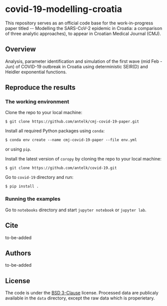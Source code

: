 # covid-19-modelling-croatia

This repository serves as an official code base for the work-in-progress paper titled -- Modelling the SARS-CoV-2 epidemic in Croatia: a comparison of three analytic approaches), to appear in Croatian Medical Journal (CMJ).


## Overview

Analysis, parameter identification and simulation of the first wave (mid Feb - Jun) of COVID-19 outbreak in Croatia using deterministic SEIR(D) and Heidler exponential functions.


## Reproduce the results

### The working environment

Clone the repo to your local machine:
```shell
$ git clone https://github.com/antelk/cmj-covid-19-paper.git
```

Install all required Python packages using `conda`:
```shell
$ conda env create --name cmj-covid-19-paper --file env.yml 
```
or using `pip`.

Install the latest version of `coropy` by cloning the repo to your local machine:
```shell
$ git clone https://github.com/antelk/covid-19.git
```

Go to `covid-19` directory and run:
```shell
$ pip install .
```


### Running the examples

Go to `notebooks` directory and start `jupyter notebook` or `jupyter lab`. 


## Cite

to-be-added


## Authors

to-be-added

## License

The code is under the [BSD 3-Clause](https://github.com/antelk/cmj-covid-19-paper/blob/master/LICENSE) license. Processed data are publicaly available in the `data` directory, except the raw data which is properietary.